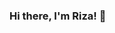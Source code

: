 ### Hi there, I'm Riza! 👋

<!--
**rizapurnarmdhn/rizapurnarmdhn** is a ✨ _special_ ✨ repository because its `README.md` (this file) appears on your GitHub profile.

Hi I'm Riza Purnaramadhan, i'm statistics student at Islamic University of Indonesia. I love data science, data science is like my daily food, I'm very greedy to keep learning data, some of the skills I have about data analysis are such as Customer Segmentation, Overall Analysis, Growth Analysis, Burn Rate Analysis , Market Basket Analysis, Twitter Analysis, Exploration Data Analysis, Statistics Hypothesis, Data Visualization, Data Storytelling, etc. About Machine Learning I also like it.

Some of the programming skills I have are Excel, SQL, R, and Python.
-->
